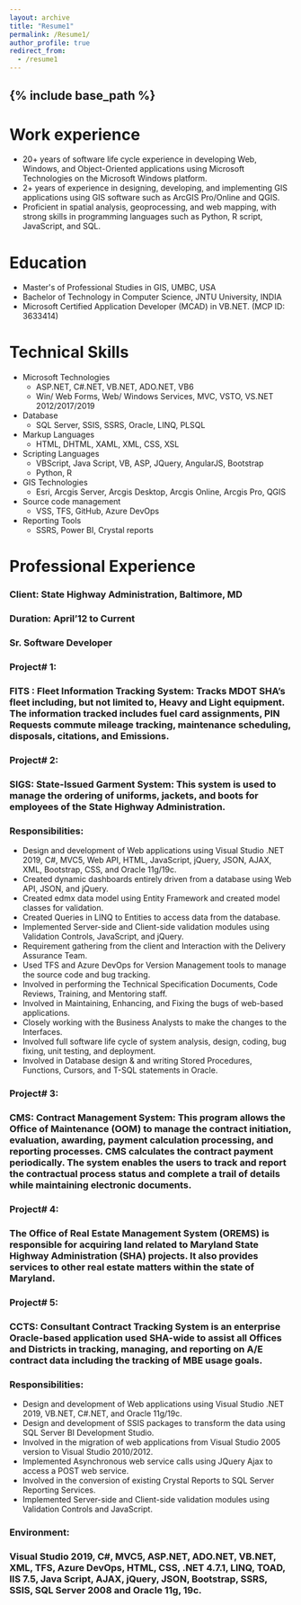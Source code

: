 ```yaml
---
layout: archive
title: "Resume1"
permalink: /Resume1/
author_profile: true
redirect_from:
  - /resume1
---
```


{% include base_path %}
---------------


Work experience
======
* 20+ years of software life cycle experience in developing Web, Windows, and Object-Oriented applications using Microsoft Technologies on the Microsoft Windows   platform.
* 2+ years of experience in designing, developing, and implementing GIS applications using GIS software such as ArcGIS Pro/Online and QGIS.
* Proficient in spatial analysis, geoprocessing, and web mapping, with strong skills in programming languages such as Python, R script, JavaScript, and SQL.

Education
======
* Master's of Professional Studies in GIS, UMBC, USA
* Bachelor of Technology in Computer Science, JNTU University, INDIA
* Microsoft Certified Application Developer (MCAD) in VB.NET.    (MCP ID: 3633414)
    
Technical Skills
======
* Microsoft Technologies
  * ASP.NET, C#.NET, VB.NET, ADO.NET, VB6
  * Win/ Web Forms, Web/ Windows Services, MVC, VSTO, VS.NET 2012/2017/2019
* Database
  * SQL Server, SSIS, SSRS, Oracle, LINQ, PLSQL
* Markup Languages
  * HTML, DHTML, XAML, XML, CSS, XSL
* Scripting Languages
  * VBScript, Java Script, VB, ASP, JQuery, AngularJS, Bootstrap 
  * Python, R
* GIS Technologies
  * Esri, Arcgis Server, Arcgis Desktop, Arcgis Online, Arcgis Pro, QGIS
* Source code management
  * VSS, TFS, GitHub, Azure DevOps
* Reporting Tools
  * SSRS, Power BI, Crystal reports

Professional Experience
======
### Client: State Highway Administration, Baltimore, MD 
### Duration: April’12 to Current 
### Sr. Software Developer
### Project# 1: 
### FITS : Fleet Information Tracking System: Tracks MDOT SHA’s fleet including, but not limited to, Heavy and Light equipment. The information tracked includes fuel card assignments, PIN Requests commute mileage tracking, maintenance scheduling, disposals, citations, and Emissions.  
### Project# 2: 
### SIGS: State-Issued Garment System: This system is used to manage the ordering of uniforms, jackets, and boots for employees of the State Highway Administration.

### Responsibilities:
  * Design and development of Web applications using Visual Studio .NET 2019, C#, MVC5, Web API, HTML, JavaScript, jQuery, JSON, AJAX, XML, Bootstrap, CSS, and Oracle 11g/19c.
 * Created dynamic dashboards entirely driven from a database using Web API, JSON, and jQuery.
 * Created edmx data model using Entity Framework and created model classes for validation.
 * Created Queries in LINQ to Entities to access data from the database.
 * Implemented Server-side and Client-side validation modules using Validation Controls, JavaScript, and jQuery.
 * Requirement gathering from the client and Interaction with the Delivery Assurance Team. 
 * Used TFS and Azure DevOps for Version Management tools to manage the source code and bug tracking.
 * Involved in performing the Technical Specification Documents, Code Reviews, Training, and Mentoring staff.
 * Involved in Maintaining, Enhancing, and Fixing the bugs of web-based applications.
 * Closely working with the Business Analysts to make the changes to the Interfaces. 
 * Involved full software life cycle of system analysis, design, coding, bug fixing, unit testing, and deployment.
 * Involved in Database design & and writing Stored Procedures, Functions, Cursors, and T-SQL statements in Oracle.

### Project# 3: 
### CMS: Contract Management System: This program allows the Office of Maintenance (OOM) to manage the contract initiation, evaluation, awarding, payment calculation processing, and reporting processes. CMS calculates the contract payment periodically.  The system enables the users to track and report the contractual process status and complete a trail of details while maintaining electronic documents.
                                                                                                                                          
### Project# 4: 
### The Office of Real Estate Management System (OREMS) is responsible for acquiring land related to Maryland State Highway Administration (SHA) projects. It also provides services to other real estate matters within the state of Maryland.

### Project# 5: 
### CCTS: Consultant Contract Tracking System is an enterprise Oracle-based application used SHA-wide to assist all Offices and Districts in tracking, managing, and reporting on A/E contract data including the tracking of MBE usage goals.

### Responsibilities:
* Design and development of Web applications using Visual Studio .NET 2019, VB.NET, C#.NET, and Oracle 11g/19c.
* Design and development of SSIS packages to transform the data using SQL Server BI Development Studio.
* Involved in the migration of web applications from Visual Studio 2005 version to Visual Studio 2010/2012.
* Implemented Asynchronous web service calls using JQuery Ajax to access a POST web service.
* Involved in the conversion of existing Crystal Reports to SQL Server Reporting Services.
* Implemented Server-side and Client-side validation modules using Validation Controls and JavaScript.

### Environment: 
### Visual Studio 2019, C#, MVC5, ASP.NET, ADO.NET, VB.NET, XML, TFS, Azure DevOps, HTML, CSS, .NET 4.7.1, LINQ, TOAD, IIS 7.5, Java Script, AJAX, jQuery, JSON, Bootstrap, SSRS, SSIS, SQL Server 2008 and Oracle 11g, 19c.
